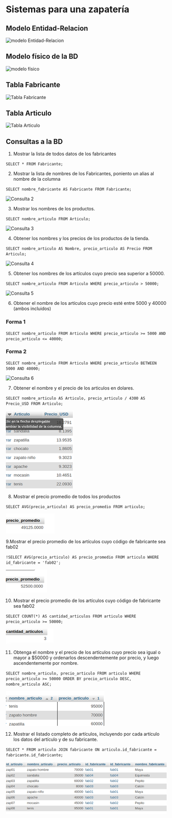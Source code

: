 # Sistemas para una zapatería

## Modelo Entidad-Relacion

![modelo Entidad-Relacion](img/bd_zapateria.png "Modelo Entidad-Relación")

## Modelo físico de la BD

![modelo físico](img/modelo_fisico.png "Modelo físico de la BD")

## Tabla Fabricante

![Tabla Fabricante](img/tabla_fabricante.png "Tabla Fabricante")

## Tabla Articulo
![Tabla Articulo](img/tabla_articulo.png "Tabla Articulo")

## Consultas a la BD

1. Mostrar la lista de todos datos de los fabricantes

`SELECT * FROM Fabricante;`

2. Mostrar la lista de nombres de los Fabricantes, poniento un alias al nombre de la columna

`SELECT nombre_fabricante AS Fabricante FROM Fabricante;`

![Consulta 2](img/consulta_2.png "Consulta 2")

3. Mostrar los nombres de los productos.

`SELECT nombre_articulo FROM Articulo;`

![Consulta 3](img/consulta_3.png "Consulta 3")

4. Obtener los nombres y los precios de los productos de la tienda.

`SELECT nombre_articulo AS Nombre, precio_articulo AS Precio FROM Articulo;`

![Consulta 4](img/consulta_4.png "Consulta 4")

5. Obtener los nombres de los artículos cuyo precio sea superior a 50000.

`SELECT nombre_articulo FROM Articulo WHERE precio_articulo > 50000;`

![Consulta 5](img/consulta_5.png  "Consulta 5")

6. Obtener el nombre de los artículos cuyo precio esté entre 5000 y 40000 (ambos incluidos)

### Forma 1
`SELECT nombre_articulo FROM Articulo WHERE precio_articulo >= 5000 AND precio_articulo <= 40000;`

### Forma 2
`SELECT nombre_articulo FROM Articulo WHERE precio_articulo BETWEEN 5000 AND 40000;`

![Consulta 6](img/consulta_6.png  "Consulta 6")

7. Obtener el nombre y el precio de los articulos en dolares.

`SELECT nombre_articulo AS Articulo, precio_articulo / 4300 AS Precio_USD FROM Articulo;`

![Consulta 7](img/consulta_7.png  "consulta7") 

8. Mostrar el precio promedio de todos los productos
 
 `SELECT AVG(precio_articulo) AS precio_promedio FROM articulo;`

 ![Consulta 8](img/consulta_8.png  "Consulta 8")


 9.Mostrar el precio promedio de los artículos cuyo código de fabricante sea fab02

`!SELECT AVG(precio_articulo) AS precio_promedio FROM articulo WHERE id_fabricante = 'fab02';`

![Consulta 9](img/consulta_9.png  "Consulta 9")

10. Mostrar el precio promedio de los artículos cuyo código de fabricante sea fab02

`SELECT COUNT(*) AS cantidad_articulos FROM articulo WHERE precio_articulo >= 50000;`

![Consulta 10](img/consulta_10.png  "Consulta 10")

11. Obtenga el nombre y el precio de los artículos cuyo precio sea igual o mayor a $50000 y ordenarlos descendentemente por precio, y luego ascendentemente por nombre.

`SELECT nombre_articulo, precio_articulo FROM articulo WHERE precio_articulo >= 50000 ORDER BY precio_articulo DESC, nombre_articulo ASC;`

![Consulta 11](img/consulta_11.png  "Consulta 11")

12. Mostrar el listado completo de artículos, incluyendo por cada artículo los datos del artículo y de su fabricante.

`SELECT * FROM articulo JOIN fabricante ON articulo.id_fabricante = fabricante.id_fabricante;`

![Consulta 12](img/consulta_12.png  "Consulta 12")